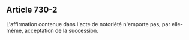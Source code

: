 Article 730-2
----
L'affirmation contenue dans l'acte de notoriété n'emporte pas, par elle-même,
acceptation de la succession.
